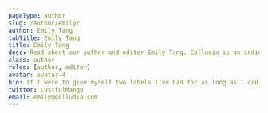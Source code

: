 ```yaml
---
pageType: author
slug: /author/emily/
author: Emily Tang
tabTitle: Emily Tang
title: Emily Tang
desc: Read about our author and editor Emily Tang. Colludia is an indie gaming blog focused on games with stories to tell and the developers behind them.
class: author
roles: [author, editor]
avatar: avatar-4
bio: If I were to give myself two labels I've had for as long as I can remember, it would be gamer and writer. By writing about games, I'm able to combine my two passions, which is awesome! Of course as a writer, I love a good story, so you'll no doubt see a lot of story-heavy titles from me.
twitter: LustfulMango
email: emily@colludia.com
---
```

